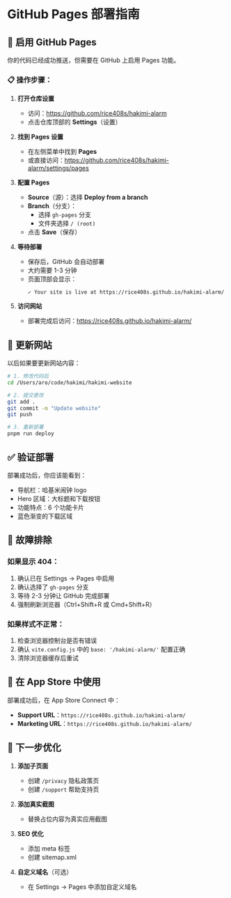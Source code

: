 # GitHub Pages 部署指南

## 🎯 启用 GitHub Pages

你的代码已经成功推送，但需要在 GitHub 上启用 Pages 功能。

### 📋 操作步骤：

1. **打开仓库设置**
   - 访问：https://github.com/rice408s/hakimi-alarm
   - 点击仓库顶部的 **Settings**（设置）

2. **找到 Pages 设置**
   - 在左侧菜单中找到 **Pages**
   - 或直接访问：https://github.com/rice408s/hakimi-alarm/settings/pages

3. **配置 Pages**
   - **Source**（源）：选择 **Deploy from a branch**
   - **Branch**（分支）：
     - 选择 `gh-pages` 分支
     - 文件夹选择 `/ (root)`
   - 点击 **Save**（保存）

4. **等待部署**
   - 保存后，GitHub 会自动部署
   - 大约需要 1-3 分钟
   - 页面顶部会显示：
     ```
     ✓ Your site is live at https://rice408s.github.io/hakimi-alarm/
     ```

5. **访问网站**
   - 部署完成后访问：https://rice408s.github.io/hakimi-alarm/

## 🔄 更新网站

以后如果要更新网站内容：

```bash
# 1. 修改代码后
cd /Users/aro/code/hakimi/hakimi-website

# 2. 提交更改
git add .
git commit -m "Update website"
git push

# 3. 重新部署
pnpm run deploy
```

## ✅ 验证部署

部署成功后，你应该能看到：
- 导航栏：哈基米闹钟 logo
- Hero 区域：大标题和下载按钮
- 功能特点：6 个功能卡片
- 蓝色渐变的下载区域

## 🐛 故障排除

### 如果显示 404：
1. 确认已在 Settings → Pages 中启用
2. 确认选择了 `gh-pages` 分支
3. 等待 2-3 分钟让 GitHub 完成部署
4. 强制刷新浏览器（Ctrl+Shift+R 或 Cmd+Shift+R）

### 如果样式不正常：
1. 检查浏览器控制台是否有错误
2. 确认 `vite.config.js` 中的 `base: '/hakimi-alarm/'` 配置正确
3. 清除浏览器缓存后重试

## 📱 在 App Store 中使用

部署成功后，在 App Store Connect 中：
- **Support URL**：`https://rice408s.github.io/hakimi-alarm/`
- **Marketing URL**：`https://rice408s.github.io/hakimi-alarm/`

## 🚀 下一步优化

1. **添加子页面**
   - 创建 `/privacy` 隐私政策页
   - 创建 `/support` 帮助支持页

2. **添加真实截图**
   - 替换占位内容为真实应用截图

3. **SEO 优化**
   - 添加 meta 标签
   - 创建 sitemap.xml

4. **自定义域名**（可选）
   - 在 Settings → Pages 中添加自定义域名
